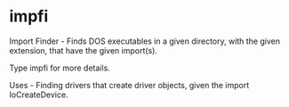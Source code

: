 # impfi
Import Finder - Finds DOS executables in a given directory, with the given extension, that have the given import(s).

Type impfi for more details.

Uses - Finding drivers that create driver objects, given the import IoCreateDevice.

